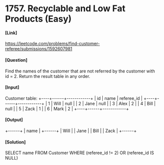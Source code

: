 # 1757. Recyclable and Low Fat Products (Easy)

#### [Link] 
https://leetcode.com/problems/find-customer-referee/submissions/1592607981

#### [Question]
Find the names of the customer that are not referred by the customer with id = 2.
Return the result table in any order.


#### [Input]
Customer table:
+----+------+------------+
| id | name | referee_id |
+----+------+------------+
| 1  | Will | null       |
| 2  | Jane | null       |
| 3  | Alex | 2          |
| 4  | Bill | null       |
| 5  | Zack | 1          |
| 6  | Mark | 2          |
+----+------+------------+

#### [Output]
+------+
| name |
+------+
| Will |
| Jane |
| Bill |
| Zack |
+------+

#### [Solution]
SELECT name
FROM Customer
WHERE (referee_id != 2) OR (referee_id IS NULL)
